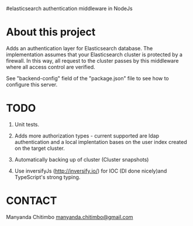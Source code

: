 #elasticsearch authentication middleware in NodeJs

About this project
==================
Adds an authentication layer for Elasticsearch database.
The implementation assumes that your Elasticsearch cluster is protected by a firewall.
In this way, all request to the cluster passes by this middleware where all access control are verified. 

See "backend-config" field of the "package.json" file to see how to configure this server.

TODO
====
1) Unit tests.
2) Adds more authorization types - current supported are ldap authentication and a local implentation bases on the user index created on the target cluster.
3) Automatically backing up of cluster (Cluster snapshots)

4) Use inversifyJs (http://inversify.io/) for IOC (DI done nicely)and TypeScript's strong typing. 

CONTACT
======
Manyanda Chitimbo <manyanda.chitimbo@gmail.com>

